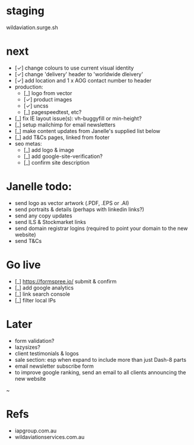 # staging
wildaviation.surge.sh

# next
- [✓] change colours to use current visual identity
- [✓] change 'delivery' header to 'worldwide dleivery'
- [✓] add location and 1 x AOG contact number to header
- production:
	- [_] logo from vector
	- [✓] product images
	- [✓] uncss
	- [_] pagespeedtest, etc?
- [_] fix IE layout issue(s): vh-buggyfill or min-height?
- [_] setup mailchimp for email newsletters
- [_] make content updates from Janelle's supplied list below
- [_] add T&Cs pages, linked from footer
- seo metas:
	- [_] add logo & image
	- [_] add google-site-verification?
	- [_] confirm site description

# Janelle todo:
- send logo as vector artwork (.PDF, .EPS or .AI)
- send portraits & details (perhaps with linkedin links?)
- send any copy updates
- send ILS & Stockmarket links
- send domain registrar logins (required to point your domain to the new website)
- send T&Cs

# Go live
- [_] https://formspree.io/ submit & confirm
- [_] add google analytics
- [_] link search console
- [_] filter local IPs

# Later
- form validation?
- lazysizes?
- client testimonials & logos
- sale section: esp when expand to include more than just Dash-8 parts
- email newsletter subscribe form
- to improve google ranking, send an email to all clients announcing the new website

~


# Refs
- iapgroup.com.au
- wildaviationservices.com.au
